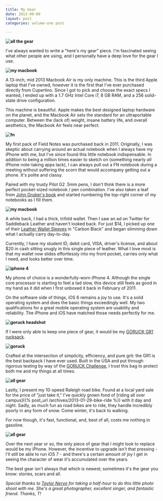 ```yaml
---
title: My Gear
date: 2013-09-09
layout: post
categories: volume-one post
  
---
```



__![all the gear]({{site.domain}}/public/cargo/all-the-gear.jpg)__

I've always wanted to write a "here's my gear" piece. I'm fascinated seeing what other people are using, and I personally have a deep love for the gear I use.

__![my macbook]({{site.domain}}/public/cargo/holding-macbook.jpg)__

A 13-inch, mid 2013 Macbook Air is my only machine. This is the third Apple laptop that I've owned, however it is the first that I've ever purchased directly from Cupertino. Since I got to pick and choose the exact specs I wanted, I ended up with a 1.7 GHz Intel Core i7, 8 GB RAM, and a 256 solid-state drive configuration.

This machine is beautiful. Apple makes the best designed laptop hardware on the planet, and the Macbook Air sets the standard for an ultraportable computer. Between the (lack of) weight, insane battery life, and overall aesthetics, the Macbook Air feels near perfect.

__![fn]({{site.domain}}/public/cargo/fieldnotes.jpg)__

My first pack of Field Notes was purchased back in 2011. Originally, I was skeptic about carrying around an actual notebook when I always have my iPhone with me, but I've since found this little notebook indispensable. In addition to being a million times easier to sketch on (something nearly *all* iPhone note-taking apps lack), I can always pull out a FN notebook during a meeting without suffering the scorn that would accompany getting out a phone. It's polite and classy.

Paired with my trusty Pilot G2 .5mm pens, I don't think there is a more perfect pocket-sized notebook / pen combination. I've also taken a leaf from [John Gruber's book](http://instagram.com/p/df2UcblzVx/) and started numbering the top-right corner of my notebooks as I fill them.

__![my macbook]({{site.domain}}/public/cargo/wallet-and-fn.jpg)__

A while back, I had a thick, trifold wallet. Then I saw an ad on Twitter for Saddleback Leather and haven't looked back. For just $14, I picked up one of their [Leather Wallet Sleeves](http://www.saddlebackleather.com/Classic-Wallet-Sleeve?sc=8&category=87) in "Carbon Black" and began slimming down what I actually carry day-to-day.

Currently, I have my student ID, debit card, VISA, driver's license, and about $20 in cash sitting snugly in this single piece of leather. What I love most is that my wallet now slides effortlessly into my front pocket, carries only what I need, and looks better over time.

__![iphone 4]({{site.domain}}/public/cargo/iphone4.jpg)__

My phone of choice is a wonderfully-worn iPhone 4. Although the single core processor is starting to feel a tad slow, this device still feels as good in my hand as it did when I first unboxed it back in February of 2011.

On the software side of things, iOS 6 remains a joy to use. It's a solid operating system and does the basic things exceedingly well. My two qualifications for a great mobile operating system are usability and reliability. The iPhone and iOS have matched those needs perfectly for me.

__![goruck headshot]({{site.domain}}/public/cargo/goruck-headshot.jpg)__

If I were only able to keep one piece of gear, it would be my [GORUCK GR1 rucksack](https://www.goruck.com/gear/Details/gr1-black).

__![goruck]({{site.domain}}/public/cargo/goruck.jpg)__

Crafted at the intersection of simplicity, efficiency, and pure grit: the GR1 is the best backpack I have ever used. Built in the USA and put through rigorous testing by way of the [GORUCK Challenge](https://www.goruck.com/events/challenge), I trust this bag to protect both me and my things at all times.

__![all gear]({{site.domain}}/public/cargo/goruck-and-bike.jpg)__

Lastly, I present my 10-speed Raleigh road bike. Found at a local yard sale for the price of "just take it," I've quickly grown fond of [riding all over campus]({% post_url /archives/2013-01-29-bike-ride %}) with it day and night. Sadly, as much fun as road bikes are to ride, they handle incredibly poorly in any form of snow. Come winter, it's back to walking.

For now though, it's fast, functional, and, best of all, costs me nothing in gasoline.

__![all gear]({{site.domain}}/public/cargo/all-gear-angled.jpg)__

Over the next year or so, the only piece of gear that I might look to replace would be my iPhone. However, the incentive to upgrade isn't that pressing - I'll still be able to run iOS 7 - and there's a certain amount of joy I get in seeing the character of wear it's accumulated over the years.

The best gear isn't always that which is newest; sometimes it's the gear you know: stories, scars and all.

*Special thanks to [Taylor Nervo](https://twitter.com/tayv_12) for taking a half-hour to do this little photo shoot with me. She's a great photographer, excellent singer, and fantastic friend. Thanks, T!*
